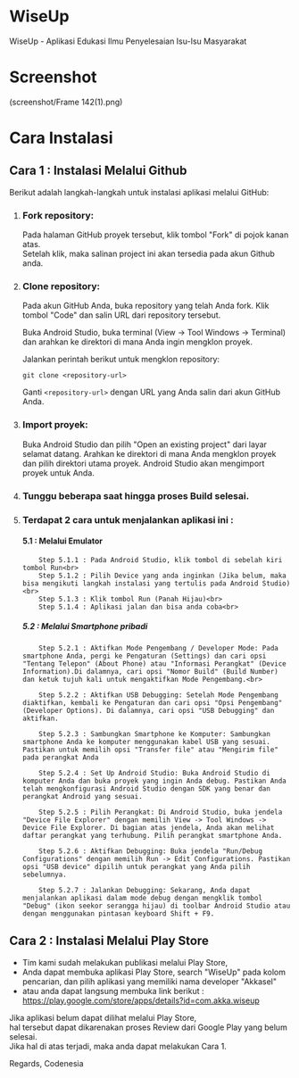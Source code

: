 # WiseUp
WiseUp - Aplikasi Edukasi Ilmu Penyelesaian Isu-Isu Masyarakat

# Screenshot<br>
(screenshot/Frame 142(1).png)

# Cara Instalasi
## Cara 1 : Instalasi Melalui Github
Berikut adalah langkah-langkah untuk instalasi aplikasi melalui GitHub:<br>

1. ### Fork repository:<br>
   Pada halaman GitHub proyek tersebut, klik tombol "Fork" di pojok kanan atas.<br>Setelah klik, maka salinan project ini akan tersedia pada akun Github anda.

2. ### Clone repository:
   Pada akun GitHub Anda, buka repository yang telah Anda fork. Klik tombol "Code" dan salin URL dari repository tersebut.

   Buka Android Studio, buka terminal (View -> Tool Windows -> Terminal) dan arahkan ke direktori di mana Anda ingin mengklon proyek.

   Jalankan perintah berikut untuk mengklon repository:
   ```
   git clone <repository-url>
   ```
   Ganti `<repository-url>` dengan URL yang Anda salin dari akun GitHub Anda.

3. ### Import proyek:
   Buka Android Studio dan pilih "Open an existing project" dari layar selamat datang. Arahkan ke direktori di mana Anda mengklon proyek dan pilih direktori utama proyek. Android Studio akan mengimport proyek untuk Anda.

4. ### Tunggu beberapa saat hingga proses Build selesai.
5. ### Terdapat 2 cara untuk menjalankan aplikasi ini :<br>
    #### 5.1 : Melalui Emulator<br>
           Step 5.1.1 : Pada Android Studio, klik tombol di sebelah kiri tombol Run<br>
           Step 5.1.2 : Pilih Device yang anda inginkan (Jika belum, maka bisa mengikuti langkah instalasi yang tertulis pada Android Studio)<br>
           Step 5.1.3 : Klik tombol Run (Panah Hijau)<br>
           Step 5.1.4 : Aplikasi jalan dan bisa anda coba<br>
   ##### 5.2 : Melalui Smartphone pribadi
           Step 5.2.1 : Aktifkan Mode Pengembang / Developer Mode: Pada smartphone Anda, pergi ke Pengaturan (Settings) dan cari opsi "Tentang Telepon" (About Phone) atau "Informasi Perangkat" (Device Information).Di dalamnya, cari opsi "Nomor Build" (Build Number) dan ketuk tujuh kali untuk mengaktifkan Mode Pengembang.<br>

           Step 5.2.2 : Aktifkan USB Debugging: Setelah Mode Pengembang diaktifkan, kembali ke Pengaturan dan cari opsi "Opsi Pengembang" (Developer Options). Di dalamnya, cari opsi "USB Debugging" dan aktifkan.

           Step 5.2.3 : Sambungkan Smartphone ke Komputer: Sambungkan smartphone Anda ke komputer menggunakan kabel USB yang sesuai. Pastikan untuk memilih opsi "Transfer file" atau "Mengirim file" pada perangkat Anda

           Step 5.2.4 : Set Up Android Studio: Buka Android Studio di komputer Anda dan buka proyek yang ingin Anda debug. Pastikan Anda telah mengkonfigurasi Android Studio dengan SDK yang benar dan perangkat Android yang sesuai.

           Step 5.2.5 : Pilih Perangkat: Di Android Studio, buka jendela "Device File Explorer" dengan memilih View -> Tool Windows -> Device File Explorer. Di bagian atas jendela, Anda akan melihat daftar perangkat yang terhubung. Pilih perangkat smartphone Anda.

           Step 5.2.6 : Aktifkan Debugging: Buka jendela "Run/Debug Configurations" dengan memilih Run -> Edit Configurations. Pastikan opsi "USB device" dipilih untuk perangkat yang Anda pilih sebelumnya.

           Step 5.2.7 : Jalankan Debugging: Sekarang, Anda dapat menjalankan aplikasi dalam mode debug dengan mengklik tombol "Debug" (ikon seekor serangga hijau) di toolbar Android Studio atau dengan menggunakan pintasan keyboard Shift + F9.

## Cara 2 : Instalasi Melalui Play Store
* Tim kami sudah melakukan publikasi melalui Play Store,<br>
* Anda dapat membuka aplikasi Play Store, search "WiseUp" pada kolom pencarian, dan pilih aplikasi yang memiliki nama developer "Akkasel"<br>
* atau anda dapat langsung membuka link berikut :<br>https://play.google.com/store/apps/details?id=com.akka.wiseup

Jika aplikasi belum dapat dilihat melalui Play Store,<br>
hal tersebut dapat dikarenakan proses Review dari Google Play yang belum selesai.<br>
Jika hal di atas terjadi, maka anda dapat melakukan Cara 1.

Regards, Codenesia
